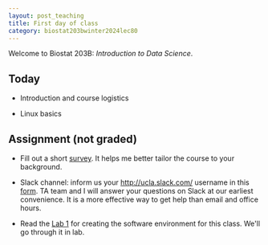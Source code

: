 ```yaml
---
layout: post_teaching
title: First day of class
category: biostat203bwinter2024lec80
---
```


Welcome to Biostat 203B: *Introduction to Data Science*. 

## Today

* Introduction and course logistics  

* Linux basics

## Assignment (not graded)

* Fill out a short [survey](https://uclahs.az1.qualtrics.com/jfe/form/SV_cvuPk044ONufmKi). It helps me better tailor the course to your background.

* Slack channel: inform us your <http://ucla.slack.com/> username in this [form](https://forms.gle/eC6RNTGoQTFNt1Jd8). TA team and I will answer your questions on Slack at our earliest convenience. It is a more effective way to get help than email and office hours.   

* Read the [Lab 1](https://ucla-biostat-203b.github.io/2024winter/labs/lab01/lab01.html) for creating the software environment for this class. We'll go through it in lab.
